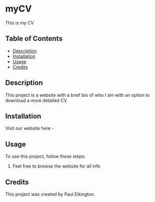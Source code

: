 # myCV
This is my CV 

## Table of Contents
- [Description](#description)
- [Installation](#installation)
- [Usage](#usage)
- [Credits](#credits)

## Description
This project is a website with a brief bio of who I am with an option to download a more detailed CV. 

## Installation
Visit our website here - 

## Usage
To use this project, follow these steps:
1. Feel free to browse the website for all info

## Credits
This project was created by Paul Elkington.

